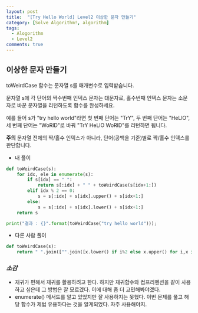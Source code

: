 ```yaml
---
layout: post
title:  "[Try Hello World] Level2 이상한 문자 만들기"
category: [Solve Algorithm!, algorithm]
tags:
  - Alogorithm
  - Level2
comments: true
---
```


## 이상한 문자 만들기
toWeirdCase 함수는 문자열 s를 매개변수로 입력받습니다.

문자열 s에 각 단어의 짝수번째 인덱스 문자는 대문자로, 홀수번째 인덱스 문자는 소문자로 바꾼 문자열을 리턴하도록 함수를 완성하세요.

예를 들어 s가 "try hello world"라면 첫 번째 단어는 "TrY", 두 번째 단어는 "HeLlO", 세 번째 단어는 "WoRlD"로 바꿔 "TrY HeLlO WoRlD"를 리턴하면 됩니다.

**주의** 문자열 전체의 짝/홀수 인덱스가 아니라, 단어(공백을 기준)별로 짝/홀수 인덱스를 판단합니다.

- 내 풀이

```python
def toWeirdCase(s):
	for idx, ele in enumerate(s):
		if s[idx] == " ":
			return s[:idx] + " " + toWeirdCase(s[idx+1:])
		elif idx % 2 == 0:
			s = s[:idx] + s[idx].upper() + s[idx+1:]
		else:
			s = s[:idx] + s[idx].lower() + s[idx+1:]
	return s

print("결과 : {}".format(toWeirdCase("try hello world")));
```

- 다른 사람 풀이

```python
def toWeirdCase(s):
    return " ".join(["".join([x.lower() if i%2 else x.upper() for i,x in enumerate(w)]) for w in s.split()])
```

### *소감*
- 재귀가 편해서 재귀를 활용하려고 한다. 하지만 재귀함수와 컴프리헨션을 같이 사용하고 싶은데 그 방법은 잘 모르겠다. 이에 대해 좀 더 고민해봐야겠다.
- enumerate() 메서드를 알고 있었지만 잘 사용하지는 못했다. 이번 문제를 풀고 해당 함수가 제법 유용하다는 것을 알게되었다. 자주 사용해야지.